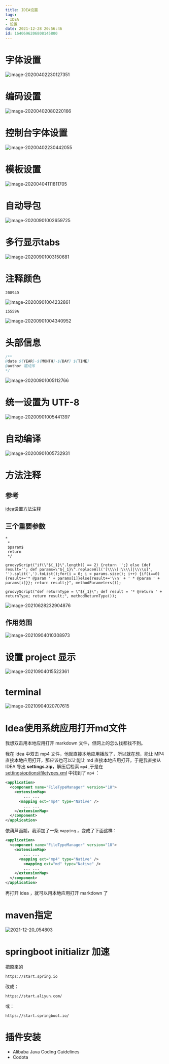 ```yaml
---
title: IDEA设置
tags: 
- IDEA
- 设置
date: 2021-12-28 20:56:46
id: 1640696206808145800
---
```





# 字体设置

![image-20200402230127351](assets/image/image-20200402230127351.png)

# 编码设置

![image-20200402080220166](assets/image/image-20200402080220166.png)

# 控制台字体设置

![image-20200402230442055](assets/image/image-20200402230442055.png)

# 模板设置

![image-20200404111811705](assets/image/image-20200404111811705.png)

# 自动导包

![image-20200901002659725](assets/image/image-20200901002659725.png)

# 多行显示tabs

![image-20200901003150681](assets/image/image-20200901003150681.png)

# 注释颜色

```
20894D
```

![image-20200901004232861](assets/image/image-20200901004232861.png)

```
15559A
```

![image-20200901004340952](assets/image/image-20200901004340952.png)

# 头部信息

```java
/** 
@date ${YEAR}-${MONTH}-${DAY} ${TIME}
@author 禤成伟
*/
```

![image-20200901005112766](assets/image/image-20200901005112766.png)

# 统一设置为 UTF-8

![image-20200901005441397](assets/image/image-20200901005441397.png)

# 自动编译

![image-20200901005732931](assets/image/image-20200901005732931.png)



# 方法注释

## 参考

 [idea设置方法注释](assets\references\idea设置方法注释.html) 

## 三个重要参数

```
* 
 * 
 $param$
 return
 */
```

```
groovyScript("if(\"${_1}\".length() == 2) {return '';} else {def result=''; def params=\"${_1}\".replaceAll('[\\\\[|\\\\]|\\\\s]', '').split(',').toList();for(i = 0; i < params.size(); i++) {if(i==0){result+='* @param ' + params[i]}else{result+='\\n' + ' * @param ' + params[i]}}; return result;}", methodParameters());
```

```
groovyScript("def returnType = \"${_1}\"; def result = '* @return ' + returnType; return result;", methodReturnType());
```

![image-20210628232904876](assets/image/image-20210628232904876.png)

## 作用范围

![image-20210904010308973](assets/image/image-20210904010308973.png)

# 设置 project 显示

![image-20210904015522361](assets/image/image-20210904015522361.png)

# terminal

![image-20210904020707615](assets/image/image-20210904020707615.png)



# Idea使用系统应用打开md文件

我想双击用本地应用打开 markdown 文件，但网上的怎么找都找不到。

我在 idea 中双击 mp4 文件，他就直接本地应用播放了，所以就在想，能让 MP4 直接本地应用打开，那应该也可以让能让 md 直接本地应用打开。于是我直接从 IDEA 导出  **settings.zip**，解压后检索 `mp4` ,于是在   [settings\options\filetypes.xml](assets\data\filetypes.xml) 中找到了  `mp4`  ：

```xml
<application>
  <component name="FileTypeManager" version="18">
    <extensionMap>
        ... ...
      <mapping ext="mp4" type="Native" />
        ... ...
    </extensionMap>
  </component>
</application>
```

依葫芦画瓢，我添加了一条 `mapping` ，变成了下面这样：

```xml
<application>
  <component name="FileTypeManager" version="18">
    <extensionMap>
        ... ...
      <mapping ext="mp4" type="Native" />
        <mapping ext="md" type="Native" />
        ... ...
    </extensionMap>
  </component>
</application>
```

再打开 idea ，就可以用本地应用打开 markdown 了

# maven指定

![2021-12-20_054803](assets/image/2021-12-20_054803-16406964959812.png)

# springboot initializr 加速

把原来的

```
https://start.spring.io
```

改成：

```
https://start.aliyun.com/
```

或：

```
https://start.springboot.io/
```

# 插件安装

- Alibaba Java Coding Guidelines
- Codota







